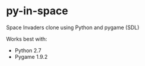 py-in-space
===========
Space Invaders clone using Python and pygame (SDL)

Works best with:
* Python 2.7
* Pygame 1.9.2

